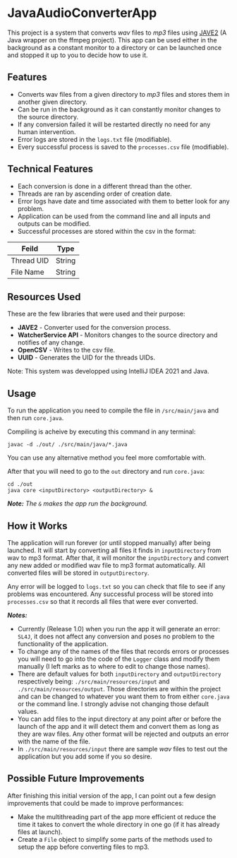 # JavaAudioConverterApp

This project is a system that converts *wav* files to *mp3* files using [JAVE2](https://github.com/a-schild/jave2) (A Java wrapper on the ffmpeg project). This app can be used either in the background as a constant monitor to a directory or can be launched once and stopped it up to you to decide how to use it.


## Features

- Converts wav files from a given directory to *mp3* files and stores them in another given directory. 
- Can be run in the background as it can constantly monitor changes to the source directory.
- If any conversion failed it will be restarted directly no need for any human intervention.
- Error logs are stored in the `logs.txt` file (modifiable).
- Every successful process is saved to the `processes.csv` file (modifiable).


## Technical Features

- Each conversion is done in a different thread than the other.
- Threads are ran by ascending order of creation date.
- Error logs have date and time associated with them to better look for any problem.
- Application can be used from the command line and all inputs and outputs can be modified.
- Successful processes are stored within the csv in the format:

| Feild | Type |
| ------ | ------ |
| Thread UID | String |
| File Name | String |


## Resources Used

These are the few libraries that were used and their purpose:

- **JAVE2** - Converter used for the conversion process.
- **WatcherService API** - Monitors changes to the source directory and notifies of any change.
- **OpenCSV** - Writes to the csv file.
- **UUID** - Generates the UID for the threads UIDs.

Note: This system was developped using IntelliJ IDEA 2021 and Java.


## Usage

To run the application you need to compile the file in `/src/main/java` and then run `core.java`.

Compiling is acheive by executing this command in any terminal:
```
javac -d ./out/ ./src/main/java/*.java
```

You can use any alternative method you feel more comfortable with.

After that you will need to go to the `out` directory and run `core.java`:
```
cd ./out
java core <inputDirectory> <outputDirectory> &
```
_**Note:** The `&` makes the app run the background._

## How it Works

The application will run forever (or until stopped manually) after being launched. It will start by converting all files it finds in `inputDirectory` from wav to mp3 format. After that, it will monitor the `inputDirectory` and convert any new added or modified wav file to mp3 format automatically. All converted files will be stored in `outputDirectory`.

Any error will be logged to `logs.txt` so you can check that file to see if any problems was encountered.
Any successful process will be stored into `processes.csv` so that it records all files that were ever converted.

***Notes:***
- Currently (Release 1.0) when you run the app it will generate an error: `SL4J`, it does not affect any conversion and poses no problem to the functionality of the application.
- To change any of the names of the files that records errors or processes you will need to go into the code of the `Logger` class and modify them manually (I left marks as to where to edit to change those names).
- There are default values for both `inputDirectory` and `outputDirectory` respectively being: `./src/main/resources/input` and `./src/main/resources/output`. Those directories are within the project and can be changed to whatever you want them to from either `core.java` or the command line. I strongly advise not changing those default values.
- You can add files to the input directory at any point after or before the launch of the app and it will detect them and convert them as long as they are wav files. Any other format will be rejected and outputs an error with the name of the file.
- In `./src/main/resources/input` there are sample *wav* files to test out the application but you add some if you so desire.


## Possible Future Improvements

After finishing this initial version of the app, I can point out a few design improvements that could be made to improve performances:

- Make the multithreading part of the app more efficient ot reduce the time it takes to convert the whole directory in one go (if it has already files at launch).
- Create a `File` object to simplify some parts of the methods used to setup the app before converting files to mp3.
